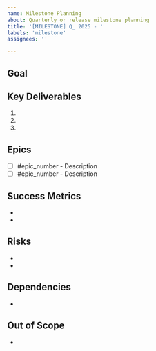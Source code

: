 ```yaml
---
name: Milestone Planning
about: Quarterly or release milestone planning
title: '[MILESTONE] Q_ 2025 - '
labels: 'milestone'
assignees: ''

---
```


## Goal
<!-- One sentence. What are we shipping this quarter/release? -->

## Key Deliverables
<!-- The big rocks. 3-5 max. -->
1.
2.
3.

## Epics
<!-- Link to epics that are part of this milestone -->
- [ ] #epic_number - Description
- [ ] #epic_number - Description

## Success Metrics
<!-- How do we know we succeeded? Be specific. -->
-
-

## Risks
<!-- What could go wrong? (Everything, but list the big ones) -->
-
-

## Dependencies
<!-- What do we need from others? -->
-

## Out of Scope
<!-- What are we definitely NOT doing this milestone? -->
-